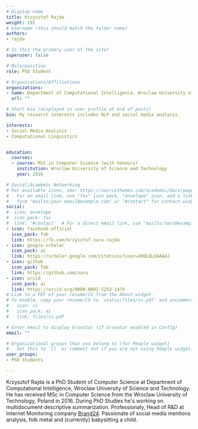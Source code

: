 ```yaml
---
# Display name
title: Krzysztof Rajda
weight: 191
# Username (this should match the folder name)
authors:
- rajda 

# Is this the primary user of the site?
superuser: false

# Role/position
role: PhD Student

# Organizations/Affiliations
organizations:
- name: Department of Computational Intelligence, Wroclaw University of Science and Technology
  url: ""

# Short bio (displayed in user profile at end of posts)
bio: My research interests includes NLP and social media analysis.

interests:
- Social Media Analysis
- Computational Linguistics


education:
  courses:
  - course: MsC in Computer Science (with honours)
    institution: Wroclaw University of Science and Technology
    year: 2016

# Social/Academic Networking
# For available icons, see: https://sourcethemes.com/academic/docs/page-builder/#icons
#   For an email link, use "fas" icon pack, "envelope" icon, and a link in the
#   form "mailto:your-email@example.com" or "#contact" for contact widget.
social:
#- icon: envelope
#  icon_pack: fas
#  link: '#contact'  # For a direct email link, use "mailto:test@example.org".
- icon: facebook-official
  icon_pack: fab
  link: https://fb.com/krzysztof.xaru.rajda
- icon: google-scholar
  icon_pack: ai
  link: https://scholar.google.com/citations?user=XRQLQLUAAAAJ
- icon: github
  icon_pack: fab
  link: https://github.com/xaru
- icon: orcid
  icon_pack: ai
  link: https://orcid.org/0000-0002-5253-1474
# Link to a PDF of your resume/CV from the About widget.
# To enable, copy your resume/CV to `static/files/cv.pdf` and uncomment the lines below.
# - icon: cv
#   icon_pack: ai
#   link: files/cv.pdf

# Enter email to display Gravatar (if Gravatar enabled in Config)
email: ""

# Organizational groups that you belong to (for People widget)
#   Set this to `[]` or comment out if you are not using People widget.
user_groups:
- PhD Students

---
```

Krzysztof Rajda is a PhD Student of Computer Science at Department of Computational Intelligence, Wroclaw University of Science and Technology. He has received MSc in Computer Science from the Wroclaw University of Technology, Poland in 2016. During PhD Studies he's working on multidocument descriptive summarization. Professionaly, Head of R&D at Internet Monitoring company [Brand24](https://brand24.com). Passionate of social media mentions analysis, folk metal and (currently) babysitting a child.  

